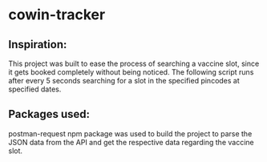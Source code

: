 # cowin-tracker

## Inspiration:
This project was built to ease the process of searching a vaccine slot, since it gets booked completely without being noticed.
The following script runs after every 5 seconds searching for a slot in the specified pincodes at specified dates.

## Packages used:
postman-request npm package was used to build the project to parse the JSON data from the API and get the respective data regarding the vaccine slot.
